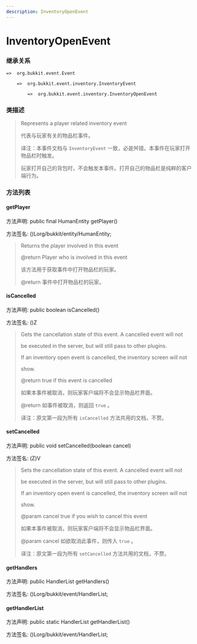 ```yaml
---
description: InventoryOpenEvent
---
```


# InventoryOpenEvent

### 继承关系

    =>  org.bukkit.event.Event

        =>  org.bukkit.event.inventory.InventoryEvent

            =>  org.bukkit.event.inventory.InventoryOpenEvent

### 类描述

> Represents a player related inventory event
>
>
> 
> 代表与玩家有关的物品栏事件。
>
> 
>
> 译注：本事件文档与 `InventoryEvent` 一致，必是舛错。本事件在玩家打开物品栏时触发。
>
> 玩家打开自己的背包时，不会触发本事件。打开自己的物品栏是纯粹的客户端行为。

### 方法列表

#### getPlayer

方法声明: public final HumanEntity getPlayer()

方法签名: ()Lorg/bukkit/entity/HumanEntity;

> Returns the player involved in this event
>
> @return Player who is involved in this event
>
> 
>
> 该方法用于获取事件中打开物品栏的玩家。
>
> @return 事件中打开物品栏的玩家。

#### isCancelled

方法声明: public boolean isCancelled()

方法签名: ()Z

> Gets the cancellation state of this event. A cancelled event will not
>
> be executed in the server, but will still pass to other plugins.
>
> If an inventory open event is cancelled, the inventory screen will not
>
> show.
>
> @return true if this event is cancelled
>
> 
>
> 如果本事件被取消，则玩家客户端将不会显示物品栏界面。
>
> @return 如事件被取消，则返回 `true` 。
>
> 
>
> 译注：原文第一段为所有 `isCancelled` 方法共用的文档，不赘。

#### setCancelled

方法声明: public void setCancelled(boolean cancel)

方法签名: (Z)V

> Sets the cancellation state of this event. A cancelled event will not
>
> be executed in the server, but will still pass to other plugins.
>
> If an inventory open event is cancelled, the inventory screen will not
>
> show.
>
> @param cancel true if you wish to cancel this event
>
> 
>
> 如果本事件被取消，则玩家客户端将不会显示物品栏界面。
>
> @param cancel 如欲取消此事件，则传入 `true` 。
>
> 
>
> 译注：原文第一段为所有 `setCancelled` 方法共用的文档，不赘。

#### getHandlers

方法声明: public HandlerList getHandlers()

方法签名: ()Lorg/bukkit/event/HandlerList;

#### getHandlerList

方法声明: public static HandlerList getHandlerList()

方法签名: ()Lorg/bukkit/event/HandlerList;